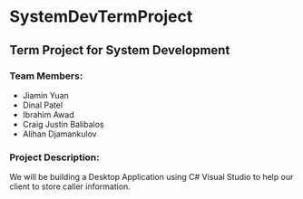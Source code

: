 # SystemDevTermProject
## Term Project for System Development 

### Team Members:
- Jiamin Yuan
- Dinal Patel
- Ibrahim Awad
- Craig Justin Balibalos
- Alihan Djamankulov

### Project Description:
We will be building a Desktop Application using C# Visual Studio to help our client to store caller information.
